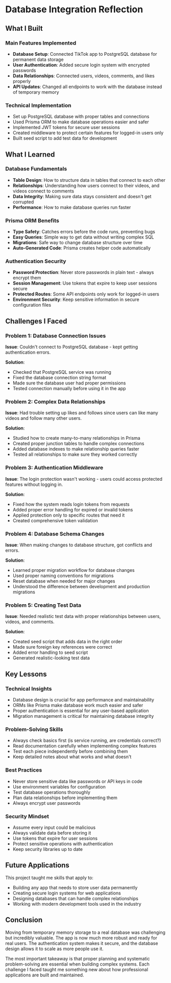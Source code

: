 # Database Integration Reflection

## What I Built

### Main Features Implemented
- **Database Setup**: Connected TikTok app to PostgreSQL database for permanent data storage
- **User Authentication**: Added secure login system with encrypted passwords
- **Data Relationships**: Connected users, videos, comments, and likes properly
- **API Updates**: Changed all endpoints to work with the database instead of temporary memory

### Technical Implementation
- Set up PostgreSQL database with proper tables and connections
- Used Prisma ORM to make database operations easier and safer
- Implemented JWT tokens for secure user sessions
- Created middleware to protect certain features for logged-in users only
- Built seed script to add test data for development

## What I Learned

### Database Fundamentals
- **Table Design**: How to structure data in tables that connect to each other
- **Relationships**: Understanding how users connect to their videos, and videos connect to comments
- **Data Integrity**: Making sure data stays consistent and doesn't get corrupted
- **Performance**: How to make database queries run faster

### Prisma ORM Benefits
- **Type Safety**: Catches errors before the code runs, preventing bugs
- **Easy Queries**: Simple way to get data without writing complex SQL
- **Migrations**: Safe way to change database structure over time
- **Auto-Generated Code**: Prisma creates helper code automatically

### Authentication Security
- **Password Protection**: Never store passwords in plain text - always encrypt them
- **Session Management**: Use tokens that expire to keep user sessions secure
- **Protected Routes**: Some API endpoints only work for logged-in users
- **Environment Security**: Keep sensitive information in secure configuration files

## Challenges I Faced

### Problem 1: Database Connection Issues
**Issue**: Couldn't connect to PostgreSQL database - kept getting authentication errors.

**Solution**: 
- Checked that PostgreSQL service was running
- Fixed the database connection string format
- Made sure the database user had proper permissions
- Tested connection manually before using it in the app

### Problem 2: Complex Data Relationships
**Issue**: Had trouble setting up likes and follows since users can like many videos and follow many other users.

**Solution**: 
- Studied how to create many-to-many relationships in Prisma
- Created proper junction tables to handle complex connections
- Added database indexes to make relationship queries faster
- Tested all relationships to make sure they worked correctly

### Problem 3: Authentication Middleware
**Issue**: The login protection wasn't working - users could access protected features without logging in.

**Solution**: 
- Fixed how the system reads login tokens from requests
- Added proper error handling for expired or invalid tokens
- Applied protection only to specific routes that need it
- Created comprehensive token validation

### Problem 4: Database Schema Changes
**Issue**: When making changes to database structure, got conflicts and errors.

**Solution**: 
- Learned proper migration workflow for database changes
- Used proper naming conventions for migrations
- Reset database when needed for major changes
- Understood the difference between development and production migrations

### Problem 5: Creating Test Data
**Issue**: Needed realistic test data with proper relationships between users, videos, and comments.

**Solution**: 
- Created seed script that adds data in the right order
- Made sure foreign key references were correct
- Added error handling to seed script
- Generated realistic-looking test data

## Key Lessons

### Technical Insights
- Database design is crucial for app performance and maintainability
- ORMs like Prisma make database work much easier and safer
- Proper authentication is essential for any user-based application
- Migration management is critical for maintaining database integrity

### Problem-Solving Skills
- Always check basics first (is service running, are credentials correct?)
- Read documentation carefully when implementing complex features
- Test each piece independently before combining them
- Keep detailed notes about what works and what doesn't

### Best Practices
- Never store sensitive data like passwords or API keys in code
- Use environment variables for configuration
- Test database operations thoroughly
- Plan data relationships before implementing them
- Always encrypt user passwords

### Security Mindset
- Assume every input could be malicious
- Always validate data before storing it
- Use tokens that expire for user sessions
- Protect sensitive operations with authentication
- Keep security libraries up to date

## Future Applications

This project taught me skills that apply to:
- Building any app that needs to store user data permanently
- Creating secure login systems for web applications
- Designing databases that can handle complex relationships
- Working with modern development tools used in the industry

## Conclusion

Moving from temporary memory storage to a real database was challenging but incredibly valuable. The app is now much more robust and ready for real users. The authentication system makes it secure, and the database design allows it to scale as more people use it.

The most important takeaway is that proper planning and systematic problem-solving are essential when building complex systems. Each challenge I faced taught me something new about how professional applications are built and maintained.